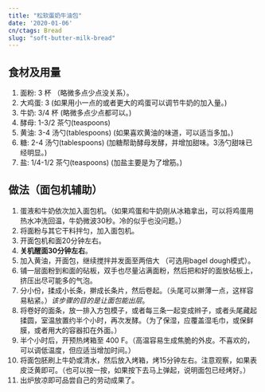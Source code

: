 ```yaml
---
title: "松软蛋奶牛油包"
date: '2020-01-06'
cn/ctags: Bread
slug: "soft-butter-milk-bread"
---
```


## 食材及用量

1. 面粉: 3 杯 （略微多点少点没关系）。
2. 大鸡蛋: 3 (如果用小一点的或者更大的鸡蛋可以调节牛奶的加入量。)
3. 牛奶: 3/4 杯 (略微多点少点都可以。)
4. 酵母: 1-3/2 茶勺(teaspoons)
5. 黄油: 3-4 汤勺(tablespoons) (如果喜欢黄油的味道，可以适当多加。)
6. 糖: 2-4 汤勺(tablespoons) (加糖帮助酵母发酵，并增加甜味。3汤勺甜味已经明显。)
7. 盐: 1/4-1/2 茶勺(teaspoons) (加盐主要是为了增筋。)

## 做法（面包机辅助）

1. 蛋液和牛奶依次加入面包机。（如果鸡蛋和牛奶刚从冰箱拿出，可以将鸡蛋用热水冲洗回温，牛奶微波30秒。冷的似乎也没问题。）
1. 将面粉与其它干料拌匀，加入面包机。
1. 开面包机和面20分钟左右。
1. **关机醒面30分钟左右**。
1. 加入黄油，开面包，继续搅拌并发面至两倍大 （可选用bagel dough模式）。
1. 铺一层面粉到和面的砧板，双手也尽量沾满面粉，然后把和好的面放砧板上，挤压出尽可能多的气泡。
1. 分小份，揉成小长条，擀成长条片，然后卷起。（头尾可以擀薄一点，这样容易粘紧。）*该步骤的目的是让面包能出层*。
1. 将卷好的面条，放一排入方包模子，或者每三条一起变成辫子，或者头尾藏起揉圆，室温放置约半个小时，再次发酵。（为了保湿，应覆盖湿毛巾，或保鲜膜，或者用大的容器扣在外面。）
1. 半个小时后，开预热烤箱至 400 F。（高温容易生成焦脆的外皮。不喜欢的，可以调低温度，但应适当增加时间。）
1. 将面包胚刷上牛奶或清水，然后放入烤箱，烤15分钟左右。注意观察，如果表皮泛黄即可。（也可以按一按，如果按下去马上弹起，说明面包已经烤好。）
1. 出炉放凉即可品尝自己的劳动成果了。
